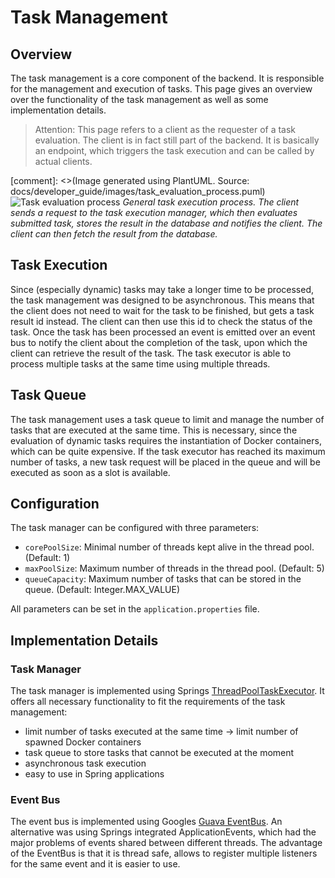 # Task Management
## Overview
The task management is a core component of the backend. It is responsible for the management and execution of tasks.
This page gives an overview over the functionality of the task management as well as some implementation details.

> Attention: This page refers to a client as the requester of a task evaluation. The client is in fact still part of the
> backend. It is basically an endpoint, which triggers the task execution and
> can be called by actual clients.

[comment]: <>(Image generated using PlantUML. Source: docs/developer_guide/images/task_evaluation_process.puml)
![Task evaluation process](http://www.plantuml.com/plantuml/png/VP3TJiCm38NlynH-WKNY7_K2JOno1uB12tYT1z7IPDJs14AyErrIeafKk_I9lvFacxDW9zfwi_2EWi1iTWEloDibVIYnr66zYwxFApYnC8Hf0UezUaLnCPXwtwEtoeaUYYguil0OnMs-05TH1seHsvsdH8rkl4F15JBrrBM5UvBcFQylYTMBCImebABwanezy0yOy8qw-3OmzUBoasSbFHIVMdZosEGMS07IWO5HQ-p-KMUs7xS3jEbYUnmhGGNd5lAKOPv2YhWABeijxrWeKCVJtgPwHlukBBpqCMMisFep-MFc5DRQ-by0)
*General task execution process. The client sends a request to the task execution manager, which then evaluates 
submitted task, stores the result in the database and notifies the client. The client can then fetch the result from 
the database.*

## Task Execution
Since (especially dynamic) tasks may take a longer time to be processed, the task management was designed
to be asynchronous. This means that the client does not need to wait for the task to be finished, but 
gets a task result id instead. The client can then use this id to check the status of the task.
Once the task has been processed an event is emitted over an event bus to notify the client about the completion
of the task, upon which the client can retrieve the result of the task. The task executor is able to process multiple
tasks at the same time using multiple threads.

## Task Queue
The task management uses a task queue to limit and manage the number of tasks that are executed at the same time.
This is necessary, since the evaluation of dynamic tasks requires the instantiation of Docker containers, which can be
quite expensive. If the task executor has reached its maximum number of tasks, a new task request will be placed in the
queue and will be executed as soon as a slot is available.

## Configuration
The task manager can be configured with three parameters:
 - ``corePoolSize``: Minimal number of threads kept alive in the thread pool. (Default: 1)
 - ``maxPoolSize``: Maximum number of threads in the thread pool. (Default: 5)
 - ``queueCapacity``: Maximum number of tasks that can be stored in the queue. (Default: Integer.MAX_VALUE)

All parameters can be set in the ``application.properties`` file.

## Implementation Details
### Task Manager
The task manager is implemented using Springs [ThreadPoolTaskExecutor](https://docs.spring.io/spring-framework/docs/current/javadoc-api/org/springframework/scheduling/concurrent/ThreadPoolTaskExecutor.html).
It offers all necessary functionality to fit the requirements of the task management: 
 - limit number of tasks executed at the same time -> limit number of spawned Docker containers
 - task queue to store tasks that cannot be executed at the moment
 - asynchronous task execution
 - easy to use in Spring applications

### Event Bus
The event bus is implemented using Googles [Guava EventBus](https://guava.dev/releases/19.0/api/docs/com/google/common/eventbus/EventBus.html).
An alternative was using Springs integrated ApplicationEvents, which had the major problems of events shared between different threads.
The advantage of the EventBus is that it is thread safe, allows to register multiple listeners for the same event and it is easier to use.

